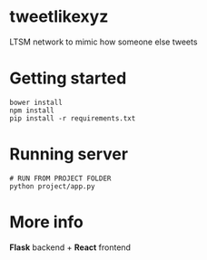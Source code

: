 # tweetlikexyz
LTSM network to mimic how someone else tweets

# Getting started
```
bower install
npm install
pip install -r requirements.txt
```
# Running server
```
# RUN FROM PROJECT FOLDER
python project/app.py
```

# More info
__Flask__ backend + __React__ frontend
